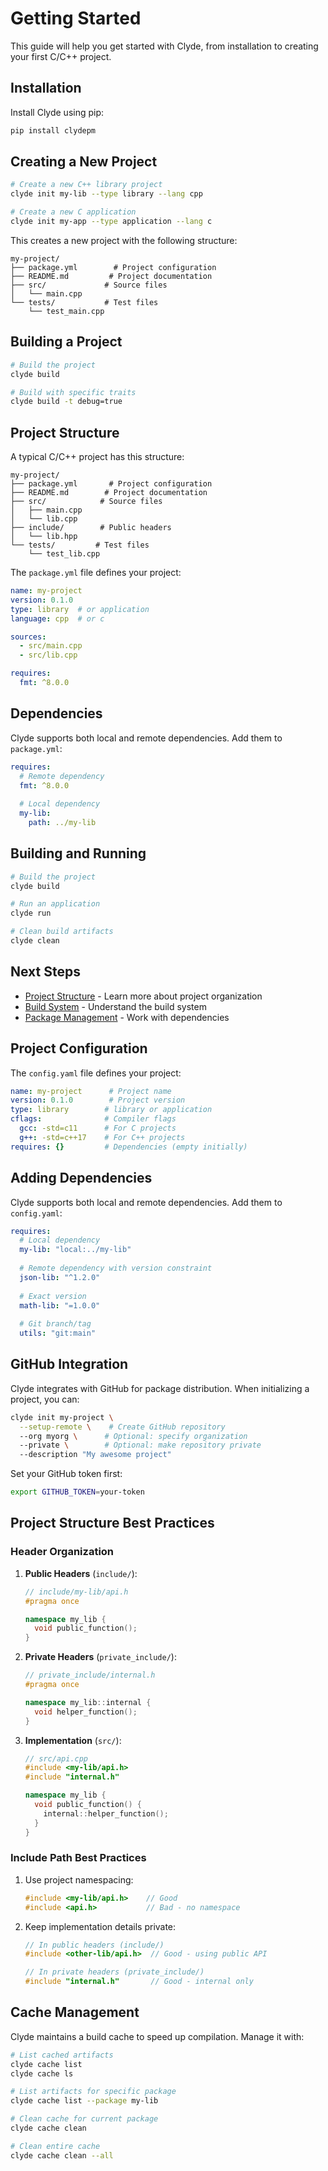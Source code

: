 # Getting Started

This guide will help you get started with Clyde, from installation to creating your first C/C++ project.

## Installation

Install Clyde using pip:

```bash
pip install clydepm
```

## Creating a New Project

```bash
# Create a new C++ library project
clyde init my-lib --type library --lang cpp

# Create a new C application
clyde init my-app --type application --lang c
```

This creates a new project with the following structure:

```
my-project/
├── package.yml        # Project configuration
├── README.md         # Project documentation
├── src/             # Source files
│   └── main.cpp
└── tests/           # Test files
    └── test_main.cpp
```

## Building a Project

```bash
# Build the project
clyde build

# Build with specific traits
clyde build -t debug=true
```

## Project Structure

A typical C/C++ project has this structure:

```
my-project/
├── package.yml       # Project configuration
├── README.md        # Project documentation
├── src/            # Source files
│   ├── main.cpp
│   └── lib.cpp
├── include/        # Public headers
│   └── lib.hpp
└── tests/         # Test files
    └── test_lib.cpp
```

The `package.yml` file defines your project:

```yaml
name: my-project
version: 0.1.0
type: library  # or application
language: cpp  # or c

sources:
  - src/main.cpp
  - src/lib.cpp

requires:
  fmt: ^8.0.0
```

## Dependencies

Clyde supports both local and remote dependencies. Add them to `package.yml`:

```yaml
requires:
  # Remote dependency
  fmt: ^8.0.0
  
  # Local dependency
  my-lib: 
    path: ../my-lib
```

## Building and Running

```bash
# Build the project
clyde build

# Run an application
clyde run

# Clean build artifacts
clyde clean
```

## Next Steps

- [Project Structure](project-structure.md) - Learn more about project organization
- [Build System](build-system.md) - Understand the build system
- [Package Management](package-management.md) - Work with dependencies

## Project Configuration

The `config.yaml` file defines your project:

```yaml
name: my-project      # Project name
version: 0.1.0        # Project version
type: library        # library or application
cflags:              # Compiler flags
  gcc: -std=c11      # For C projects
  g++: -std=c++17    # For C++ projects
requires: {}         # Dependencies (empty initially)
```

## Adding Dependencies

Clyde supports both local and remote dependencies. Add them to `config.yaml`:

```yaml
requires:
  # Local dependency
  my-lib: "local:../my-lib"
  
  # Remote dependency with version constraint
  json-lib: "^1.2.0"
  
  # Exact version
  math-lib: "=1.0.0"
  
  # Git branch/tag
  utils: "git:main"
```

## GitHub Integration

Clyde integrates with GitHub for package distribution. When initializing a project, you can:

```bash
clyde init my-project \
  --setup-remote \    # Create GitHub repository
  --org myorg \      # Optional: specify organization
  --private \        # Optional: make repository private
  --description "My awesome project"
```

Set your GitHub token first:
```bash
export GITHUB_TOKEN=your-token
```

## Project Structure Best Practices

### Header Organization

1. **Public Headers** (`include/`):
   ```cpp
   // include/my-lib/api.h
   #pragma once
   
   namespace my_lib {
     void public_function();
   }
   ```

2. **Private Headers** (`private_include/`):
   ```cpp
   // private_include/internal.h
   #pragma once
   
   namespace my_lib::internal {
     void helper_function();
   }
   ```

3. **Implementation** (`src/`):
   ```cpp
   // src/api.cpp
   #include <my-lib/api.h>
   #include "internal.h"
   
   namespace my_lib {
     void public_function() {
       internal::helper_function();
     }
   }
   ```

### Include Path Best Practices

1. Use project namespacing:
   ```cpp
   #include <my-lib/api.h>    // Good
   #include <api.h>           // Bad - no namespace
   ```

2. Keep implementation details private:
   ```cpp
   // In public headers (include/)
   #include <other-lib/api.h>  // Good - using public API
   
   // In private headers (private_include/)
   #include "internal.h"       // Good - internal only
   ```

## Cache Management

Clyde maintains a build cache to speed up compilation. Manage it with:

```bash
# List cached artifacts
clyde cache list
clyde cache ls

# List artifacts for specific package
clyde cache list --package my-lib

# Clean cache for current package
clyde cache clean

# Clean entire cache
clyde cache clean --all
``` 